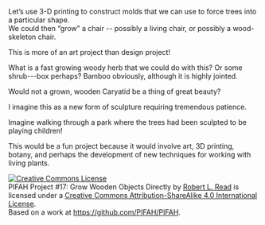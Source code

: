 Let’s use 3-D printing to construct molds that we can use to force trees into a particular shape.  
We could then “grow” a chair -- possibly a living chair, or possibly a wood-skeleton chair.

This is more of an art project than design project!

What is a fast growing woody herb that we could do with this?  Or some shrub---box perhaps? Bamboo obviously,
although it is highly jointed.

Would not a grown, wooden Caryatid be a thing of great beauty?

I imagine this as a new form of sculpture requiring tremendous patience.

Imagine walking through a park where the trees had been sculpted to be playing children!

This would be a fun project because it would involve art, 3D printing, botany, and perhaps the development of new 
techniques for working with living plants.


<a rel="license" href="http://creativecommons.org/licenses/by-sa/4.0/"><img alt="Creative Commons License" style="border-width:0" src="https://i.creativecommons.org/l/by-sa/4.0/88x31.png" /></a>
<br /><span xmlns:dct="http://purl.org/dc/terms/" href="http://purl.org/dc/dcmitype/Text" property="dct:title" rel="dct:type">PIFAH Project #17: Grow Wooden Objects Directly</span>
by <a xmlns:cc="http://creativecommons.org/ns#" href="https://github.com/PIFAH/PIFAH" property="cc:attributionName" rel="cc:attributionURL">Robert L. Read</a>
is licensed under a <a rel="license" href="http://creativecommons.org/licenses/by-sa/4.0/">
Creative Commons Attribution-ShareAlike 4.0 International License</a>.
<br />Based on a work at <a xmlns:dct="http://purl.org/dc/terms/" href="https://github.com/PIFAH/PIFAH" rel="dct:source">
https://github.com/PIFAH/PIFAH</a>.

